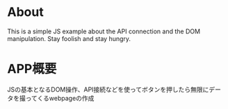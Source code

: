 # About  
This is a simple JS example about the API connection and the DOM manipulation. Stay foolish and stay hungry.

# APP概要　　
JSの基本となるDOM操作、API接続などを使ってボタンを押したら無限にデータを撮ってくるwebpageの作成
